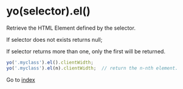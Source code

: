 # yo(selector).el()

Retrieve the HTML Element defined by the selector. 

If selector does not exists returns null;

If selector returns more than one, only the first will be returned.

```javascript
yo('.myclass').el().clientWidth;
yo('.myclass').el(n).clientWidth;  // return the n-nth element.
```

Go to [index](toc.md)